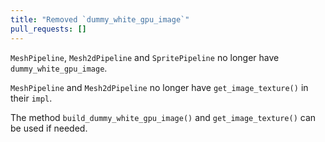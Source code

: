 ```yaml
---
title: "Removed `dummy_white_gpu_image`"
pull_requests: []
---
```


`MeshPipeline`, `Mesh2dPipeline` and `SpritePipeline`  no longer have `dummy_white_gpu_image`.

`MeshPipeline` and `Mesh2dPipeline` no longer have `get_image_texture()` in their `impl`.

The method `build_dummy_white_gpu_image()` and `get_image_texture()` can be used if needed.
